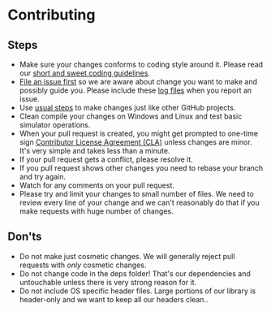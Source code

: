# Contributing

## Steps

- Make sure your changes conforms to coding style around it. Please read our [short and sweet coding guidelines](coding_guidelines.md).
- [File an issue first](https://github.com/Microsoft/AirSim/issues) so we are aware about change you want to make and possibly guide you.  Please include these [log files](logging.md) when you report an issue.
- Use [usual steps](https://akrabat.com/the-beginners-guide-to-contributing-to-a-github-project/) to make changes just like other GitHub projects.
- Clean compile your changes on Windows and Linux and test basic simulator operations.
- When your pull request is created, you might get prompted to one-time sign [Contributor License Agreement (CLA)](https://en.wikipedia.org/wiki/Contributor_License_Agreement) unless changes are minor. It's very simple and takes less than a minute.
- If your pull request gets a conflict, please resolve it.
- If you pull request shows other changes you need to rebase your branch and try again.
- Watch for any comments on your pull request.
- Please try and limit your changes to small number of files. We need to review every line of your change and we can't reasonably do that if you make requests with huge number of changes.

## Don'ts
- Do not make just cosmetic changes. We will generally reject pull requests with *only* cosmetic changes.
- Do not change code in the deps folder! That's our dependencies and untouchable unless there is very strong reason for it.
- Do not include OS specific header files. Large portions of our library is header-only and we want to keep all our headers clean..
